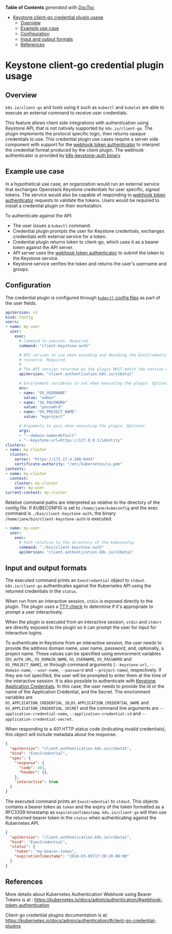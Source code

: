 <!-- START doctoc generated TOC please keep comment here to allow auto update -->
<!-- DON'T EDIT THIS SECTION, INSTEAD RE-RUN doctoc TO UPDATE -->
**Table of Contents**  *generated with [DocToc](https://github.com/thlorenz/doctoc)*

- [Keystone client-go credential plugin usage](#keystone-client-go-credential-plugin-usage)
  - [Overview](#overview)
  - [Example use case](#example-use-case)
  - [Configuration](#configuration)
  - [Input and output formats](#input-and-output-formats)
  - [References](#references)

<!-- END doctoc generated TOC please keep comment here to allow auto update -->

# Keystone client-go credential plugin usage

## Overview

`k8s.io/client-go` and tools using it such as `kubectl` and `kubelet` are able to execute an
external command to receive user credentials.

This feature allows client side integrations with authentication using Keystone API, that is
not natively supported by `k8s.io/client-go`. The plugin implements the protocol specific logic,
then returns opaque credentials to use. This credential plugin use cases require a server side
component with support for the [webhook token authenticator](https://kubernetes.io/docs/admin/authentication/#webhook-token-authentication)
to interpret the credential format produced by the client plugin. The webhook authenticator is
provided by [k8s-keystone-auth binary](./using-keystone-webhook-authenticator-and-authorizer.md)

## Example use case

In a hypothetical use case, an organization would run an external service that exchanges Openstack Keystone
credentials for user specific, signed tokens. The service would also be capable of responding to [webhook token
authenticator](https://kubernetes.io/docs/admin/authentication/#webhook-token-authentication) requests to
validate the tokens. Users would be required to install a credential plugin on their workstation.

To authenticate against the API:

* The user issues a `kubectl` command.
* Credential plugin prompts the user for Keystone credentials, exchanges credentials with external service for a token.
* Credential plugin returns token to client-go, which uses it as a bearer token against the API server.
* API server uses the [webhook token authenticator](https://kubernetes.io/docs/admin/authentication/#webhook-token-authentication)
  to submit the token to the Keystone service.
* Keystone service verifies the token and returns the user's username and groups.

## Configuration

The credential plugin is configured through [`kubectl` config files](https://kubernetes.io/docs/tasks/access-application-cluster/configure-access-multiple-clusters/)
as part of the user fields.

```yaml
apiVersion: v1
kind: Config
users:
- name: my-user
  user:
    exec:
      # Command to execute. Required.
      command: "client-keystone-auth"

      # API version to use when encoding and decoding the ExecCredentials
      # resource. Required.
      #
      # The API version returned by the plugin MUST match the version encoded.
      apiVersion: "client.authentication.k8s.io/v1beta1"

      # Environment variables to set when executing the plugin. Optional.
      env:
      - name: "OS_USERNAME"
        value: "admin"
      - name: "OS_PASSWORD"
        value: "passw0rd"
      - name: "OS_PROJECT_NAME"
        value: "myproject"

      # Arguments to pass when executing the plugin. Optional.
      args:
      - "--domain-name=default"
      - "--keystone-url=https://127.0.0.1/identity"
clusters:
- name: my-cluster
  cluster:
    server: "https://172.17.4.100:6443"
    certificate-authority: "/etc/kubernetes/ca.pem"
contexts:
- name: my-cluster
  context:
    cluster: my-cluster
    user: my-user
current-context: my-cluster
```

Relative command paths are interpreted as relative to the directory of the config file. If
KUBECONFIG is set to `/home/jane/kubeconfig` and the exec command is `./bin/client-keystone-auth`,
the binary `/home/jane/bin/client-keystone-auth` is executed.

```yaml
- name: my-user
  user:
    exec:
      # Path relative to the directory of the kubeconfig
      command: "./bin/client-keystone-auth"
      apiVersion: "client.authentication.k8s.io/v1beta1"
```

## Input and output formats

The executed command prints an `ExecCredential` object to `stdout`. `k8s.io/client-go`
authenticates against the Kubernetes API using the returned credentials in the `status`.

When run from an interactive session, `stdin` is exposed directly to the plugin. The plugin uses a
[TTY check](https://godoc.org/golang.org/x/crypto/ssh/terminal#IsTerminal) to determine if it's
appropriate to prompt a user interactively.

When the plugin is executed from an interactive session, `stdin` and `stderr` are directly
exposed to the plugin so it can prompt the user for input for interactive logins.

To authenticate in Keystone from an interactive session, the user needs to provide the address
domain name, user name, password, and, optionally, a project name. These values can be specified
using environment variables
(`OS_AUTH_URL`, `OS_DOMAIN_NAME`, `OS_USERNAME`, `OS_PASSWORD` and `OS_PROJECT_NAME`), or through command
arguments
(`--keystone-url`, `--domain-name`, `--user-name`, `--password` and `--project-name`), respectively.
If they are not specified, the user will be prompted to enter them at the time of the interactive
session.
It is also possible to authenticate with [Keystone Application Credentials](https://docs.openstack.org/keystone/latest/user/application_credentials.html).
In this case, the user needs to provide the id or the name of the Application Credential, and the Secret.
The environment variables are `OS_APPLICATION_CREDENTIAL_ID`,`OS_APPLICATION_CREDENTIAL_NAME` and
`OS_APPLICATION_CREDENTIAL_SECRET` and the command line arguments are `--application-credential-name`,
`--application-credential-id` and `--application-credential-secret`.

When responding to a 401 HTTP status code (indicating invalid credentials), this object will
include metadata about the response.

```json
{
  "apiVersion": "client.authentication.k8s.io/v1beta1",
  "kind": "ExecCredential",
  "spec": {
    "response": {
      "code": 401,
      "header": {},
    },
    "interactive": true
  }
}
```

The executed command prints an `ExecCredential` to `stdout`. This objects contains a bearer
token as `token` and the expiry of the token formatted as a RFC3339 timestamp as `expirationTimestamp`.
`k8s.io/client-go` will then use the returned bearer token in the `status` when authenticating against the
Kubernetes API.

```json
{
  "apiVersion": "client.authentication.k8s.io/v1beta1",
  "kind": "ExecCredential",
  "status": {
    "token": "my-bearer-token",
    "expirationTimestamp": "2018-03-05T17:30:20-08:00"
  }
}
```

## References

More details about Kubernetes Authentication Webhook using Bearer Tokens is at :
https://kubernetes.io/docs/admin/authentication/#webhook-token-authentication

Client-go credential plugins documentation is at:
https://kubernetes.io/docs/admin/authentication/#client-go-credential-plugins
